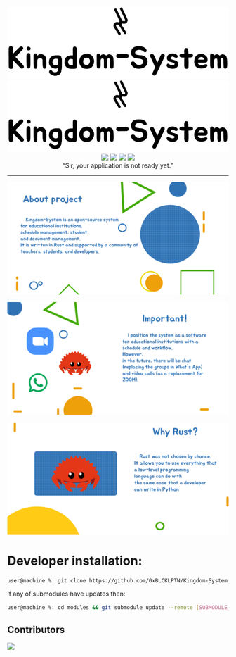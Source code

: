 <div align='center'>
  <img src="https://github.com/0xBLCKLPTN/Kingdom-System/blob/main/docs/illustrations/black/Kingdom-System.svg#gh-light-mode-only">
  <img src="https://github.com/0xBLCKLPTN/Kingdom-System/blob/main/docs/illustrations/black/Kingdom-System.svg#gh-dark-mode-only">
</div>

<div align="center">
  <img src="https://img.shields.io/github/repo-size/blcklptn/Kingdom-System?style=plastic"/>
  <img src="https://img.shields.io/github/license/blcklptn/Kingdom-System?style=plastic"/>
  <img src="https://img.shields.io/github/v/release/blcklptn/Kingdom-System?style=plastic"/>
  <img src="https://tokei.rs/b1/github/0xBLCKLPTN/Kingdom-System"/>
</div>

<div align="center">
  <q>Sir, your application is not ready yet.</q>
</div>

---

![alt text](https://github.com/0xBLCKLPTN/Kingdom-System/blob/main/docs/screenshots/AboutProject.svg)


![alt text](https://github.com/0xBLCKLPTN/Kingdom-System/blob/main/docs/screenshots/Important.svg)


![alt text](https://github.com/0xBLCKLPTN/Kingdom-System/blob/main/docs/screenshots/WhyRust.svg)


# Developer installation:
```sh
user@machine %: git clone https://github.com/0xBLCKLPTN/Kingdom-System --recurse-submodules
```

if any of submodules have updates then:
```sh
user@machine %: cd modules && git submodule update --remote [SUBMODULE_NAME]
```


## Contributors
<a href="https://github.com/blcklptn/Kingdom-System/graphs/contributors">
  <img src="https://contrib.rocks/image?repo=blcklptn/Kingdom-System" />
</a>
